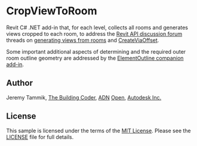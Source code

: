 # CropViewToRoom

Revit C# .NET add-in that, for each level, collects all rooms and generates views cropped to each room, to address
the [Revit API discussion forum](http://forums.autodesk.com/t5/revit-api-forum/bd-p/160) threads
on [generating views from rooms](https://forums.autodesk.com/t5/revit-api-forum/generate-views-from-rooms/m-p/9144449)
and [CreateViaOffset](https://forums.autodesk.com/t5/revit-api-forum/createviaoffset/m-p/9159500).

Some important additional aspects of determining and the required outer room outline geometry are addressed by
the [ElementOutline companion add-in](https://github.com/jeremytammik/ElementOutline).

## Author

Jeremy Tammik, [The Building Coder](http://thebuildingcoder.typepad.com), [ADN](http://www.autodesk.com/adn) [Open](http://www.autodesk.com/adnopen), [Autodesk Inc.](http://www.autodesk.com)


## License

This sample is licensed under the terms of the [MIT License](http://opensource.org/licenses/MIT).
Please see the [LICENSE](LICENSE) file for full details.

